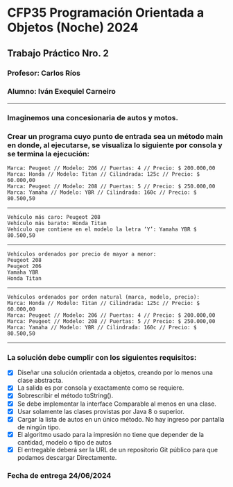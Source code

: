 # CFP35 Programación Orientada a Objetos (Noche) 2024
## Trabajo Práctico Nro. 2
### Profesor: Carlos Ríos
### Alumno: Iván Exequiel Carneiro
---
### **Imaginemos una concesionaria de autos y motos.**
### Crear un programa cuyo punto de entrada sea un método main en donde, al ejecutarse, se visualiza lo siguiente por consola y se termina la ejecución:
~~~console
Marca: Peugeot // Modelo: 206 // Puertas: 4 // Precio: $ 200.000,00
Marca: Honda // Modelo: Titan // Cilindrada: 125c // Precio: $ 60.000,00
Marca: Peugeot // Modelo: 208 // Puertas: 5 // Precio: $ 250.000,00
Marca: Yamaha // Modelo: YBR // Cilindrada: 160c // Precio: $ 80.500,50
~~~
---
~~~console
Vehículo más caro: Peugeot 208
Vehículo más barato: Honda Titan
Vehículo que contiene en el modelo la letra ‘Y’: Yamaha YBR $ 80.500,50
~~~
---
~~~console
Vehículos ordenados por precio de mayor a menor:
Peugeot 208
Peugeot 206
Yamaha YBR
Honda Titan
~~~
---
~~~console
Vehículos ordenados por orden natural (marca, modelo, precio):
Marca: Honda // Modelo: Titan // Cilindrada: 125c // Precio: $ 60.000,00
Marca: Peugeot // Modelo: 206 // Puertas: 4 // Precio: $ 200.000,00
Marca: Peugeot // Modelo: 208 // Puertas: 5 // Precio: $ 250.000,00
Marca: Yamaha // Modelo: YBR // Cilindrada: 160c // Precio: $ 80.500,50
~~~
---
### La solución debe cumplir con los siguientes requisitos:
- [X] Diseñar una solución orientada a objetos, creando por lo menos una clase abstracta.
- [X] La salida es por consola y exactamente como se requiere.
- [X] Sobrescribir el método toString().
- [X] Se debe implementar la interface Comparable al menos en una clase.
- [X] Usar solamente las clases provistas por Java 8 o superior.
- [X] Cargar la lista de autos en un único método. No hay ingreso por pantalla de ningún tipo.
- [X] El algoritmo usado para la impresión no tiene que depender de la cantidad, modelo o tipo de autos
- [X] El entregable deberá ser la URL de un repositorio Git público para que podamos descargar Directamente.
### Fecha de entrega 24/06/2024